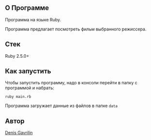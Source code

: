 ## О Программе
Программа на языке Ruby. 

Программа предлагает посмотреть фильм выбранного режиссера.

## Стек
Ruby 2.5.0+

## Как запустить
Чтобы запустить программу, надо в консоли перейти в папку с программой и набрать:

```
ruby main.rb
```

Программа загружает данные из файлов в папке `data`

## Автор

[Denis Gavrilin](https://github.com/swol1)
